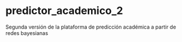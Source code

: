 # predictor_academico_2
Segunda versión de la plataforma de predicción académica a partir de redes bayesianas
